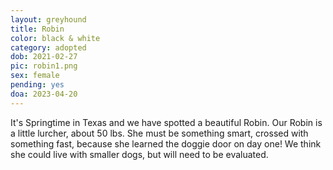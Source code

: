 ```yaml
---
layout: greyhound
title: Robin
color: black & white
category: adopted
dob: 2021-02-27
pic: robin1.png
sex: female
pending: yes
doa: 2023-04-20
---
```

It's Springtime in Texas and we have spotted a beautiful Robin. Our Robin is a little lurcher, about 50 lbs. She must be something smart, crossed with something fast, because she learned the doggie door on day one! We think she could live with smaller dogs, but will need to be evaluated. 
